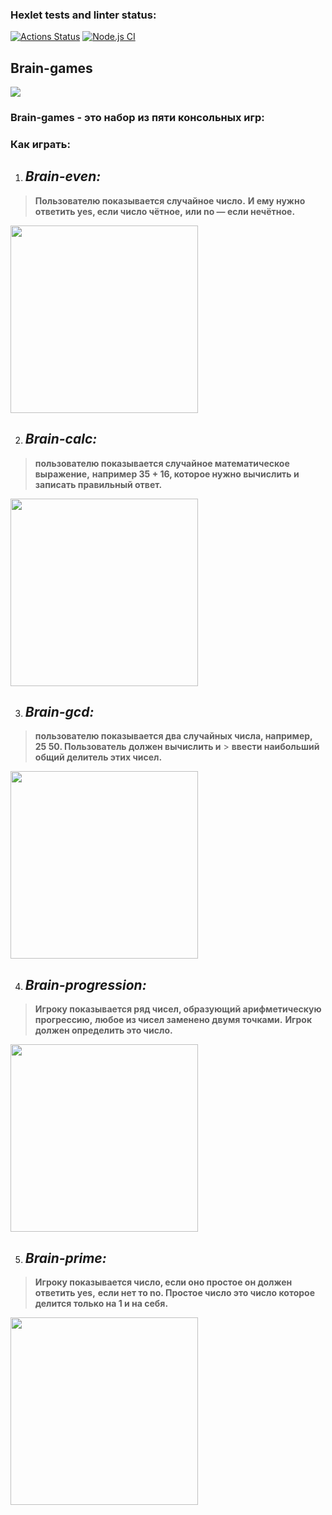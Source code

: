 ### Hexlet tests and linter status:
[![Actions Status](https://github.com/usernaimandrey/frontend-project-lvl1/workflows/hexlet-check/badge.svg)](https://github.com/usernaimandrey/frontend-project-lvl1/actions)
[![Node.js CI](https://github.com/usernaimandrey/frontend-project-lvl1/actions/workflows/node.js.yml/badge.svg)](https://github.com/usernaimandrey/frontend-project-lvl1/actions/workflows/node.js.yml)
## **Brain-games**
<a href="https://codeclimate.com/github/usernaimandrey/frontend-project-lvl1/maintainability"><img src="https://api.codeclimate.com/v1/badges/96bd2726f3fc9b72a08b/maintainability" /></a>

### **Brain-games** - это набор из пяти консольных игр:
### Как играть:
1. ## *Brain-even:*
> **Пользователю показывается случайное число.** 
> **И ему нужно ответить yes, если число чётное,** 
> **или no — если нечётное.**

<a href="https://asciinema.org/a/405124" target="_blank"><img src="https://asciinema.org/a/405124.svg" height="300" /></a>

2. ## *Brain-calc:*
> **пользователю показывается случайное математическое выражение,** 
> **например 35 + 16, которое нужно вычислить и записать правильный ответ.**

<a href="https://asciinema.org/a/405316" target="_blank"><img src="https://asciinema.org/a/405316.svg" height="300" /></a>

3. ## *Brain-gcd:*
> **пользователю показывается два случайных числа, например, 25 50. Пользователь должен вычислить и** > **ввести наибольший общий делитель этих чисел.**

<a href="https://asciinema.org/a/405317" target="_blank"><img src="https://asciinema.org/a/405317.svg" height="300" /></a>

4. ## *Brain-progression:*
> **Игроку показывается ряд чисел, образующий арифметическую прогрессию,**
> **любое из чисел заменено  двумя точками.** 
> **Игрок должен определить это число.**

<a href="https://asciinema.org/a/405437" target="_blank"><img src="https://asciinema.org/a/405437.svg" height="300" /></a>

5. ## *Brain-prime:*
> **Игроку показывается число, если оно простое он должен ответить yes,**
> **если нет то no. Простое число это число которое делится только на 1 и на себя.**

<a href="https://asciinema.org/a/405598" target="_blank"><img src="https://asciinema.org/a/405598.svg" height="300" /></a>
